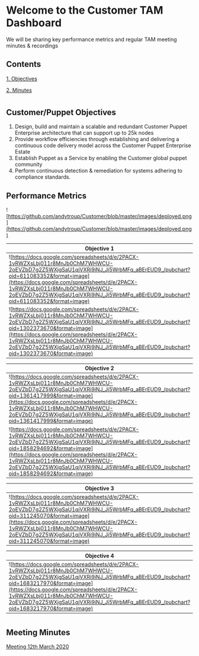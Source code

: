 # Welcome to the Customer TAM Dashboard

We will be sharing key performance metrics and regular TAM meeting minutes & recordings

## Contents
[1. Objectives](#objectives)

[2. Minutes](#minutes)

# <a name="objectives"></a>
## Customer/Puppet Objectives

1. Design, build and maintain a scalable and redundant Customer Puppet Enterprise architecture that can support up to 25k nodes
2. Provide workflow efficiencies through establishing and delivering a continuous code delivery model across the Customer Puppet Enterprise Estate
3. Establish Puppet as a Service by enabling the Customer global puppet community
4. Perform continuous detection & remediation for systems adhering to compliance standards.


## Performance Metrics
![https://github.com/andytroup/Customer/blob/master/images/deployed.png](https://github.com/andytroup/Customer/blob/master/images/deployed.png)

| Objective 1 |   |
| ----------- | - |
| ![https://docs.google.com/spreadsheets/d/e/2PACX-1vRWZXsLbj011r8MnJb0ChM7WHWCU-2oEVZbD7g2Z5WXjgSaU1qjVXRi9iNJ_Ji5WrbMFq_aBErEUD9_/pubchart?oid=611083352&format=image](https://docs.google.com/spreadsheets/d/e/2PACX-1vRWZXsLbj011r8MnJb0ChM7WHWCU-2oEVZbD7g2Z5WXjgSaU1qjVXRi9iNJ_Ji5WrbMFq_aBErEUD9_/pubchart?oid=611083352&format=image) | ![https://docs.google.com/spreadsheets/d/e/2PACX-1vRWZXsLbj011r8MnJb0ChM7WHWCU-2oEVZbD7g2Z5WXjgSaU1qjVXRi9iNJ_Ji5WrbMFq_aBErEUD9_/pubchart?oid=273514048&format=image](https://docs.google.com/spreadsheets/d/e/2PACX-1vRWZXsLbj011r8MnJb0ChM7WHWCU-2oEVZbD7g2Z5WXjgSaU1qjVXRi9iNJ_Ji5WrbMFq_aBErEUD9_/pubchart?oid=273514048&format=image) |
| ![https://docs.google.com/spreadsheets/d/e/2PACX-1vRWZXsLbj011r8MnJb0ChM7WHWCU-2oEVZbD7g2Z5WXjgSaU1qjVXRi9iNJ_Ji5WrbMFq_aBErEUD9_/pubchart?oid=1302373670&format=image](https://docs.google.com/spreadsheets/d/e/2PACX-1vRWZXsLbj011r8MnJb0ChM7WHWCU-2oEVZbD7g2Z5WXjgSaU1qjVXRi9iNJ_Ji5WrbMFq_aBErEUD9_/pubchart?oid=1302373670&format=image) | |


| Objective 2 |   |
| ----------- | - |
| ![https://docs.google.com/spreadsheets/d/e/2PACX-1vRWZXsLbj011r8MnJb0ChM7WHWCU-2oEVZbD7g2Z5WXjgSaU1qjVXRi9iNJ_Ji5WrbMFq_aBErEUD9_/pubchart?oid=1361417999&format=image](https://docs.google.com/spreadsheets/d/e/2PACX-1vRWZXsLbj011r8MnJb0ChM7WHWCU-2oEVZbD7g2Z5WXjgSaU1qjVXRi9iNJ_Ji5WrbMFq_aBErEUD9_/pubchart?oid=1361417999&format=image) | ![https://docs.google.com/spreadsheets/d/e/2PACX-1vRWZXsLbj011r8MnJb0ChM7WHWCU-2oEVZbD7g2Z5WXjgSaU1qjVXRi9iNJ_Ji5WrbMFq_aBErEUD9_/pubchart?oid=192379621&format=image](https://docs.google.com/spreadsheets/d/e/2PACX-1vRWZXsLbj011r8MnJb0ChM7WHWCU-2oEVZbD7g2Z5WXjgSaU1qjVXRi9iNJ_Ji5WrbMFq_aBErEUD9_/pubchart?oid=192379621&format=image) |
| ![https://docs.google.com/spreadsheets/d/e/2PACX-1vRWZXsLbj011r8MnJb0ChM7WHWCU-2oEVZbD7g2Z5WXjgSaU1qjVXRi9iNJ_Ji5WrbMFq_aBErEUD9_/pubchart?oid=1858294692&format=image](https://docs.google.com/spreadsheets/d/e/2PACX-1vRWZXsLbj011r8MnJb0ChM7WHWCU-2oEVZbD7g2Z5WXjgSaU1qjVXRi9iNJ_Ji5WrbMFq_aBErEUD9_/pubchart?oid=1858294692&format=image) | |

| Objective 3 |   |
| ----------- | - |
| ![https://docs.google.com/spreadsheets/d/e/2PACX-1vRWZXsLbj011r8MnJb0ChM7WHWCU-2oEVZbD7g2Z5WXjgSaU1qjVXRi9iNJ_Ji5WrbMFq_aBErEUD9_/pubchart?oid=311245070&format=image](https://docs.google.com/spreadsheets/d/e/2PACX-1vRWZXsLbj011r8MnJb0ChM7WHWCU-2oEVZbD7g2Z5WXjgSaU1qjVXRi9iNJ_Ji5WrbMFq_aBErEUD9_/pubchart?oid=311245070&format=image) | ![https://docs.google.com/spreadsheets/d/e/2PACX-1vRWZXsLbj011r8MnJb0ChM7WHWCU-2oEVZbD7g2Z5WXjgSaU1qjVXRi9iNJ_Ji5WrbMFq_aBErEUD9_/pubchart?oid=1908158681&format=image](https://docs.google.com/spreadsheets/d/e/2PACX-1vRWZXsLbj011r8MnJb0ChM7WHWCU-2oEVZbD7g2Z5WXjgSaU1qjVXRi9iNJ_Ji5WrbMFq_aBErEUD9_/pubchart?oid=1908158681&format=image) |

| Objective 4 |
| ----------- |
| ![https://docs.google.com/spreadsheets/d/e/2PACX-1vRWZXsLbj011r8MnJb0ChM7WHWCU-2oEVZbD7g2Z5WXjgSaU1qjVXRi9iNJ_Ji5WrbMFq_aBErEUD9_/pubchart?oid=1683217970&format=image](https://docs.google.com/spreadsheets/d/e/2PACX-1vRWZXsLbj011r8MnJb0ChM7WHWCU-2oEVZbD7g2Z5WXjgSaU1qjVXRi9iNJ_Ji5WrbMFq_aBErEUD9_/pubchart?oid=1683217970&format=image) |

# <a name="minutes"></a>
## Meeting Minutes
[Meeting 12th March 2020](https://github.com/andytroup/Customer/blob/master/minutes/20200312.md)
